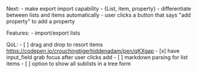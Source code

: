 Next:
    - make export import capability
    - {List, item, property}
        - differentiate between lists and items automatically
        - user clicks a button that says "add property" to add a property

Features:
    - import/export lists

QoL:
    - [ ] drag and drop to resort items
        https://codepen.io/crouchingtigerhiddenadam/pen/qKXgap
    - [x] have input_field grab focus after user clicks add
    - [ ] markdown parsing for list items
    - [ ] option to show all sublists in a tree form
